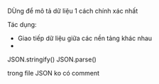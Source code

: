 <!-- JSON -->

DÙng để mô tả dữ liệu 1 cách chính xác nhất

Tác dụng:

- Giao tiếp dữ liệu giữa các nền tảng khác nhau
-

JSON.stringify()
JSON.parse()

trong file JSON ko có comment

